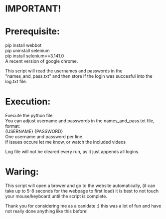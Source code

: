 # IMPORTANT!

# Prerequisite:
pip install webbot  
pip uninstall selenium  
pip install selenium==3.141.0  
A recent version of google chrome.  

This script will read the usernames and passwords in the "names_and_pass.txt" and then store if the login was succesful into the log.txt file.  

# Execution:  
Execute the python file  
You can adjust username and passwords in the names_and_pass.txt file, format:  
{USERNAME} {PASSWORD}  
One username and password per line.  
If issues occure let me know, or watch the included videos  

Log file will not be cleared every run, as it just appends all logins.  

# Waring:
This script will open a brower and go to the website automatically, (it can take up to 5-8 seconds for the webpage to first load) it is best to not touch your mouse/keyboard until the script is complete.  

Thank you for considering me as a canidate :) this was a lot of fun and have not really done anything like this before!  
